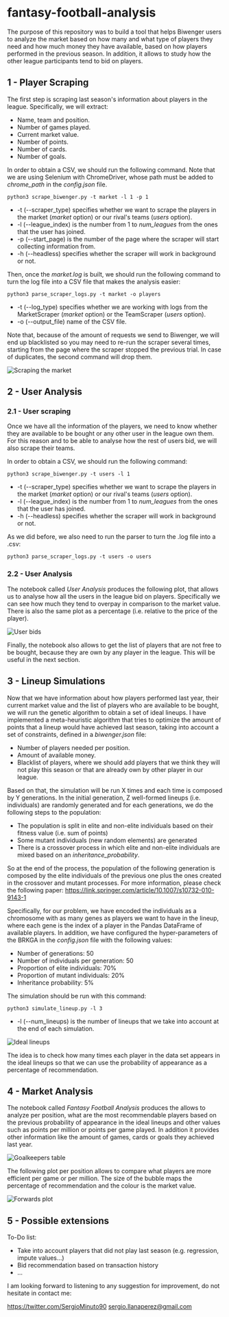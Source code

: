 # fantasy-football-analysis

The purpose of this repository was to build a tool that helps Biwenger users to analyze the market based on how many and what type of players they need and how much money they have available, based on how players performed in the previous season. In addition, it allows to study how the other league participants tend to bid on players.


## 1 - Player Scraping

The first step is scraping last season's information about players in the league. Specifically, we will extract:
 - Name, team and position.
 - Number of games played.
 - Current market value.
 - Number of points.
 - Number of cards.
 - Number of goals.

In order to obtain a CSV, we should run the following command. Note that we are using Selenium with ChromeDriver, whose path must be added to _chrome_path_ in the _config.json_ file.

`python3 scrape_biwenger.py -t market -l 1 -p 1`
 - -t (--scraper_type) specifies whether we want to scrape the players in the market (_market_ option) or our rival's teams (_users_ option).
 - -l (--league_index) is the number from 1 to _num_leagues_ from the ones that the user has joined.
 - -p (--start_page) is the number of the page where the scraper will start collecting information from.
 - -h (--headless) specifies whether the scraper will work in background or not. 

Then, once the _market.log_ is built, we should run the following command to turn the log file into a CSV file that makes the analysis easier:

`python3 parse_scraper_logs.py -t market -o players`
- -t (--log_type) specifies whether we are working with logs from the MarketScraper (_market_ option) or the TeamScraper (_users_ option).
- -o (--output_file) name of the CSV file.

Note that, because of the amount of requests we send to Biwenger, we will end up blacklisted so you may need to re-run the scraper several times, starting from the page where the scraper stopped the previous trial. In case of duplicates, the second command will drop them.

![Scraping the market](images/selenium.gif)


## 2 - User Analysis

### 2.1 - User scraping

Once we have all the information of the players, we need to know whether they are available to be bought or any other user in the league own them. For this reason and to be able to analyse how the rest of users bid, we will also scrape their teams.

In order to obtain a CSV, we should run the following command:

`python3 scrape_biwenger.py -t users -l 1`
 - -t (--scraper_type) specifies whether we want to scrape the players in the market (_market_ option) or our rival's teams (_users_ option).
 - -l (--league_index) is the number from 1 to _num_leagues_ from the ones that the user has joined.
 - -h (--headless) specifies whether the scraper will work in background or not. 

As we did before, we also need to run the parser to turn the .log file into a .csv:

`python3 parse_scraper_logs.py -t users -o users`

### 2.2 - User Analysis

The notebook called _User Analysis_ produces the following plot, that allows us to analyse how all the users in the league bid on players. Specifically we can see how much they tend to overpay in comparison to the market value. There is also the same plot as a percentage (i.e. relative to the price of the player). 

![User bids](images/bids.png)

Finally, the notebook also allows to get the list of players that are not free to be bought, because they are own by any player in the league. This will be useful in the next section.


## 3 - Lineup Simulations

Now that we have information about how players performed last year, their current market value and the list of players who are available to be bought, we will run the genetic algorithm to obtain a set of ideal lineups.
I have implemented a meta-heuristic algorithm that tries to optimize the amount of points that a lineup would have achieved last season, taking into account a set of constraints, defined in a _biwenger.json_ file:
* Number of players needed per position.
* Amount of available money.
* Blacklist of players, where we should add players that we think they will not play this season or that are already own by other player in our league. 

Based on that, the simulation will be run X times and each time is composed by Y generations. In the initial generation, Z well-formed lineups (i.e. individuals) are randomly generated and for each generations, we do the following steps to the population:
* The population is split in elite and non-elite individuals based on their fitness value (i.e. sum of points)
* Some mutant individuals (new random elements) are generated
* There is a crossover process in which elite and non-elite individuals are mixed based on an _inheritance_probability_.

So at the end of the process, the population of the following generation is composed by the elite individuals of the previous one plus the ones created in the crossover and mutant processes. For more information, please check the following paper: https://link.springer.com/article/10.1007/s10732-010-9143-1

Specifically, for our problem, we have encoded the individuals as a chromosome with as many genes as players we want to have in the lineup, where each gene is the index of a player in the Pandas DataFrame of available players. In addition, we have configured the hyper-parameters of the BRKGA in the _config.json_ file with the following values:
* Number of generations: 50
* Number of individuals per generation: 50
* Proportion of elite individuals: 70%
* Proportion of mutant individuals: 20%
* Inheritance probability: 5%

The simulation should be run with this command:

`python3 simulate_lineup.py -l 3`
 - -l (--num_lineups) is the number of lineups that we take into account at the end of each simulation.

![Ideal lineups](images/brkga.png)

The idea is to check how many times each player in the data set appears in the ideal lineups so that we can use the probability of appearance as a percentage of recommendation.

 
## 4 - Market Analysis

The notebook called _Fantasy Football Analysis_ produces the allows to analyze per position, what are the most recommendable players based on the previous probability of appearance in the ideal lineups and other values such as points per million or points per game played. In addition it provides other information like the amount of games, cards or goals they achieved last year.

![Goalkeepers table](images/goalkeepers.png)

The following plot per position allows to compare what players are more efficient per game or per million. The size of the bubble maps the percentage of recommendation and the colour is the market value.

![Forwards plot](images/forwards.png)


## 5 - Possible extensions

To-Do list:
* Take into account players that did not play last season (e.g. regression, impute values...)
* Bid recommendation based on transaction history
* ...

I am looking forward to listening to any suggestion for improvement, do not hesitate in contact me:

https://twitter.com/SergioMinuto90
sergio.llanaperez@gmail.com




